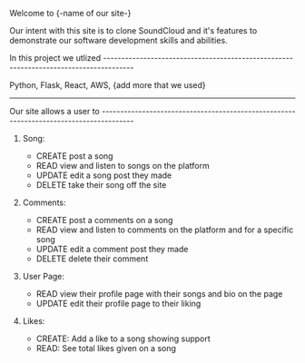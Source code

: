 Welcome to {-name of our site-}

Our intent with this site is to clone SoundCloud and it's features to demonstrate our software development skills and abilities.

In this project we utlized --------------------------------------------------------------------------------------

Python, Flask, React, AWS, {add more that we used}

-----------------------------------------------------------------------------------------------------------------


Our site allows a user to ---------------------------------------------------------------------------------------

1. Song:
    * CREATE
        post a song
    * READ
        view and listen to songs on the platform
    * UPDATE
        edit a song post they made
    * DELETE
        take their song off the site

2. Comments:
    * CREATE
        post a comments on a song
    * READ
        view and listen to comments on the platform and for a specific song
    * UPDATE
        edit a comment post they made
    * DELETE
        delete their comment

3. User Page:
    * READ
        view their profile page with their songs and bio on the page
    * UPDATE
        edit their profile page to their liking

4. Likes:
    * CREATE:
        Add a like to a song showing support
    * READ:
        See total likes given on a song
